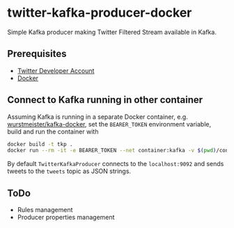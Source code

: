# twitter-kafka-producer-docker

Simple Kafka producer making Twitter Filtered Stream available in Kafka.

## Prerequisites

- [Twitter Developer Account](https://developer.twitter.com)
- [Docker](https://www.docker.com/)

## Connect to Kafka running in other container

Assuming Kafka is running in a separate Docker container, e.g. [wurstmeister/kafka-docker](https://github.com/wurstmeister/kafka-docker), set the `BEARER_TOKEN` environment variable, build and run the container with
```bash
docker build -t tkp .
docker run --rm -it -e BEARER_TOKEN --net container:kafka -v $(pwd)/config:/opt/app/config tkp
```

By default `TwitterKafkaProducer` connects to the `localhost:9092` and sends tweets to the `tweets` topic as JSON strings.

## ToDo

- Rules management
- Producer properties management
